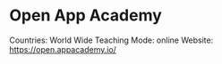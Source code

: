 # Open App Academy

Countries: World Wide
Teaching Mode: online
Website: https://open.appacademy.io/